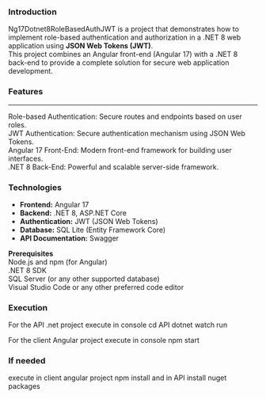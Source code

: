 ### Introduction
Ng17Dotnet8RoleBasedAuthJWT is a project that demonstrates how to implement role-based authentication and authorization in a .NET 8 web application using <b>JSON Web Tokens (JWT)</b>.<br/> This project combines an Angular front-end (Angular 17) with a .NET 8 back-end to provide a complete solution for secure web application development.

### Features
<hr/>
Role-based Authentication: Secure routes and endpoints based on user roles.<br/>
JWT Authentication: Secure authentication mechanism using JSON Web Tokens.<br/>
Angular 17 Front-End: Modern front-end framework for building user interfaces.<br/>
.NET 8 Back-End: Powerful and scalable server-side framework.

### Technologies
+ **Frontend:** Angular 17<br/>
+ **Backend:** .NET 8, ASP.NET Core<br/>
+ **Authentication:** JWT (JSON Web Tokens)<br/>
+ **Database:** SQL Lite (Entity Framework Core)<br/>
+ **API Documentation:** Swagger<br/>

**Prerequisites**<br/>
Node.js and npm (for Angular)<br/>
.NET 8 SDK<br/>
SQL Server (or any other supported database)<br/>
Visual Studio Code or any other preferred code editor<br/>

### Execution
For the API .net project execute in console 
cd API
dotnet watch run

For the client Angular project execute in console
npm start

### If needed
execute in client angular project npm install
and in API install nuget packages